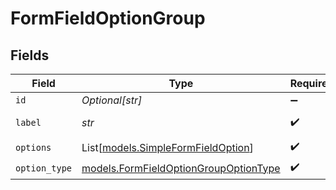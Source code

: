 # FormFieldOptionGroup


## Fields

| Field                                                                                | Type                                                                                 | Required                                                                             | Description                                                                          | Example                                                                              |
| ------------------------------------------------------------------------------------ | ------------------------------------------------------------------------------------ | ------------------------------------------------------------------------------------ | ------------------------------------------------------------------------------------ | ------------------------------------------------------------------------------------ |
| `id`                                                                                 | *Optional[str]*                                                                      | :heavy_minus_sign:                                                                   | N/A                                                                                  | 1234                                                                                 |
| `label`                                                                              | *str*                                                                                | :heavy_check_mark:                                                                   | N/A                                                                                  | General Channel                                                                      |
| `options`                                                                            | List[[models.SimpleFormFieldOption](../models/simpleformfieldoption.md)]             | :heavy_check_mark:                                                                   | N/A                                                                                  |                                                                                      |
| `option_type`                                                                        | [models.FormFieldOptionGroupOptionType](../models/formfieldoptiongroupoptiontype.md) | :heavy_check_mark:                                                                   | N/A                                                                                  |                                                                                      |